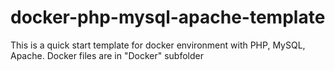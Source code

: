 # docker-php-mysql-apache-template
This is a quick start template for docker environment with PHP, MySQL, Apache. Docker files are in "Docker" subfolder
